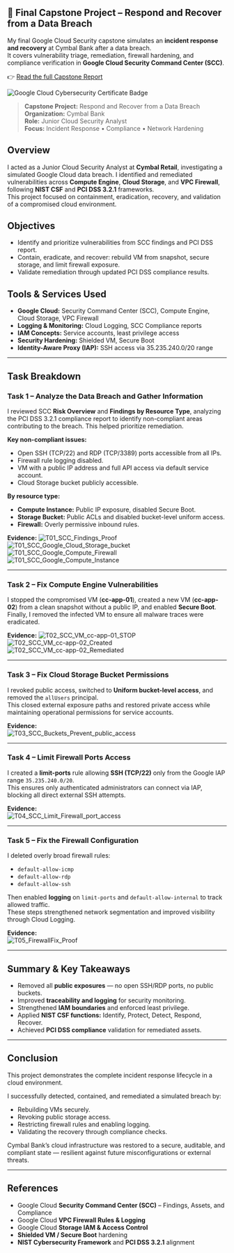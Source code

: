 ## 🏁 Final Capstone Project – Respond and Recover from a Data Breach

My final Google Cloud Security capstone simulates an **incident response and recovery** at Cymbal Bank after a data breach.  
It covers vulnerability triage, remediation, firewall hardening, and compliance verification in **Google Cloud Security Command Center (SCC)**.

👉 [Read the full Capstone Report](../Capstone_Project/Final_Report_Cymbal_Bank_ProjectCapstone.docx)

![Google Cloud Cybersecurity Certificate Badge](../Capstone_Project/google-cloud-cybersecurity-certificate.png)

> **Capstone Project:** Respond and Recover from a Data Breach  
> **Organization:** Cymbal Bank  
> **Role:** Junior Cloud Security Analyst  
> **Focus:** Incident Response • Compliance • Network Hardening



## Overview
I acted as a Junior Cloud Security Analyst at **Cymbal Retail**, investigating a simulated Google Cloud data breach. I identified and remediated vulnerabilities across **Compute Engine**, **Cloud Storage**, and **VPC Firewall**, following **NIST CSF** and **PCI DSS 3.2.1** frameworks.  
This project focused on containment, eradication, recovery, and validation of a compromised cloud environment.

## Objectives
- Identify and prioritize vulnerabilities from SCC findings and PCI DSS report.  
- Contain, eradicate, and recover: rebuild VM from snapshot, secure storage, and limit firewall exposure.  
- Validate remediation through updated PCI DSS compliance results.

## Tools & Services Used
- **Google Cloud:** Security Command Center (SCC), Compute Engine, Cloud Storage, VPC Firewall  
- **Logging & Monitoring:** Cloud Logging, SCC Compliance reports  
- **IAM Concepts:** Service accounts, least privilege access  
- **Security Hardening:** Shielded VM, Secure Boot  
- **Identity-Aware Proxy (IAP):** SSH access via 35.235.240.0/20 range  

---

## Task Breakdown

### Task 1 – Analyze the Data Breach and Gather Information
I reviewed SCC **Risk Overview** and **Findings by Resource Type**, analyzing the PCI DSS 3.2.1 compliance report to identify non-compliant areas contributing to the breach. This helped prioritize remediation.

**Key non-compliant issues:**
- Open SSH (TCP/22) and RDP (TCP/3389) ports accessible from all IPs.  
- Firewall rule logging disabled.  
- VM with a public IP address and full API access via default service account.  
- Cloud Storage bucket publicly accessible.  

**By resource type:**
- **Compute Instance:** Public IP exposure, disabled Secure Boot.  
- **Storage Bucket:** Public ACLs and disabled bucket-level uniform access.  
- **Firewall:** Overly permissive inbound rules.  
  

**Evidence:**
![T01_SCC_Findings_Proof](../Capstone_Project/Screenshot_Capstone/T01_SCC_Findings_Proof.png)
![T01_SCC_Google_Cloud_Storage_bucket](../Capstone_Project/Screenshot_Capstone/T01_SCC_Google_Cloud_Storage_bucket.png)
![T01_SCC_Google_Compute_Firewall](../Capstone_Project/Screenshot_Capstone/T01_SCC_Google_Compute_Firewall.png)
![T01_SCC_Google_Compute_Instance](../Capstone_Project/Screenshot_Capstone/T01_SCC_Google_Compute_Instance.png)


---

### Task 2 – Fix Compute Engine Vulnerabilities
I stopped the compromised VM (**cc-app-01**), created a new VM (**cc-app-02**) from a clean snapshot without a public IP, and enabled **Secure Boot**.  
Finally, I removed the infected VM to ensure all malware traces were eradicated.
  
**Evidence:**
![T02_SCC_VM_cc-app-01_STOP](../Capstone_Project/Screenshot_Capstone/T02_SCC_VM_cc-app-01_STOP.png)
![T02_SCC_VM_cc-app-02_Created](../Capstone_Project/Screenshot_Capstone/T02_SCC_VM_cc-app-02_Created.png)
![T02_SCC_VM_cc-app-02_Remediated](../Capstone_Project/Screenshot_Capstone/T02_SCC_VM_cc-app-02_Remediated.png)


---

### Task 3 – Fix Cloud Storage Bucket Permissions
I revoked public access, switched to **Uniform bucket-level access**, and removed the `allUsers` principal.  
This closed external exposure paths and restored private access while maintaining operational permissions for service accounts.

**Evidence:**  
![T03_SCC_Buckets_Prevent_public_access](../Capstone_Project/Screenshot_Capstone/T03_SCC_Buckets_Prevent_public_access.png)

---

### Task 4 – Limit Firewall Ports Access
I created a **limit-ports** rule allowing **SSH (TCP/22)** only from the Google IAP range `35.235.240.0/20`.  
This ensures only authenticated administrators can connect via IAP, blocking all direct external SSH attempts.

**Evidence:**  
![T04_SCC_Limit_Firewall_port_access](../Capstone_Project/Screenshot_Capstone/T04_SCC_Limit_Firewal_port_access.png)

---

### Task 5 – Fix the Firewall Configuration
I deleted overly broad firewall rules:
- `default-allow-icmp`  
- `default-allow-rdp`  
- `default-allow-ssh`

Then enabled **logging** on `limit-ports` and `default-allow-internal` to track allowed traffic.  
These steps strengthened network segmentation and improved visibility through Cloud Logging.

**Evidence:**  
![T05_FirewallFix_Proof](../Capstone_Project/Screenshot_Capstone/T05_FirewallFix_Proof.png)

---

## Summary & Key Takeaways
- Removed all **public exposures** — no open SSH/RDP ports, no public buckets.  
- Improved **traceability and logging** for security monitoring.  
- Strengthened **IAM boundaries** and enforced least privilege.  
- Applied **NIST CSF functions:** Identify, Protect, Detect, Respond, Recover.  
- Achieved **PCI DSS compliance** validation for remediated assets.

---

## Conclusion
This project demonstrates the complete incident response lifecycle in a cloud environment.  

I successfully detected, contained, and remediated a simulated breach by:
- Rebuilding VMs securely.  
- Revoking public storage access.  
- Restricting firewall rules and enabling logging.  
- Validating the recovery through compliance checks.

Cymbal Bank’s cloud infrastructure was restored to a secure, auditable, and compliant state — resilient against future misconfigurations or external threats.

---

## References
- Google Cloud **Security Command Center (SCC)** – Findings, Assets, and Compliance  
- Google Cloud **VPC Firewall Rules & Logging**  
- Google Cloud **Storage IAM & Access Control**  
- **Shielded VM / Secure Boot** hardening  
- **NIST Cybersecurity Framework** and **PCI DSS 3.2.1** alignment  
